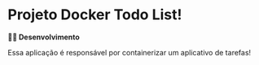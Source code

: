 # Projeto Docker Todo List!

<strong>👨‍💻 Desenvolvimento</strong></summary><br />

Essa aplicação é responsável por containerizar um aplicativo de tarefas!
